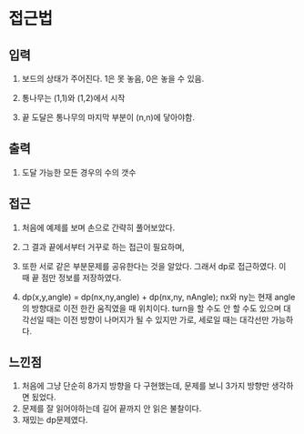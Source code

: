 # 접근법

## 입력
1) 보드의 상태가 주어진다. 1은 못 놓음, 0은 놓을 수 있음.

2) 통나무는 (1,1)와 (1,2)에서 시작

3) 끝 도달은 통나무의 마지막 부분이 (n,n)에 닿아야함.

## 출력
1) 도달 가능한 모든 경우의 수의 갯수


## 접근
1) 처음에 예제를 보며 손으로 간략히 풀어보았다.

2) 그 결과 끝에서부터 거꾸로 하는 접근이 필요하며, 
   
3) 또한 서로 같은 부분문제를 공유한다는 것을 알았다. 그래서 dp로 접근하였다.
   이 때 끝 점만 정보를 저장하였다.

4) dp(x,y,angle) = dp(nx,ny,angle) + dp(nx,ny, nAngle);
    nx와 ny는 현재 angle의 방향대로 이전 한칸 움직였을 때 위치이다.
    turn을 할 수도 안 할 수도 있으며 대각선일 때는 이전 방향이 나머지가 될 수 있지만
    가로, 세로일 때는 대각선만 가능하다.


## 느낀점
1) 처음에 그냥 단순히 8가지 방향을 다 구현했는데, 문제를 보니 3가지 방향만 생각하면 됬었다.
2) 문제를 잘 읽어야하는데 길어 끝까지 안 읽은 불찰이다.
3) 재밌는 dp문제였다.
